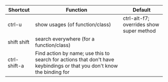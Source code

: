 Shortcut | Function | Default
---|---|---
ctrl-u | show usages (of function/class) | ctrl-alt-f7; overrides show super method
shift shift | search everywhere (for a function/class) |
ctrl-shift-a | Find action by name; use this to search for actions that don't have keybindings or that you don't know the binding for |
